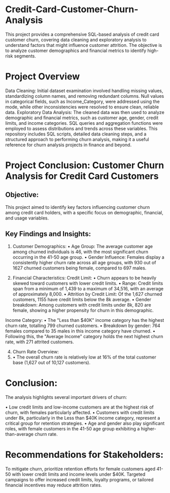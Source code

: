 # Credit-Card-Customer-Churn-Analysis
This project provides a comprehensive SQL-based analysis of credit card customer churn, covering data cleaning and exploratory analysis to understand factors that might influence customer attrition. The objective is to analyze customer demographics and financial metrics to identify high-risk segments.

# Project Overview
Data Cleaning:
Initial dataset examination involved handling missing values, standardizing column names, and removing redundant columns.
Null values in categorical fields, such as Income_Category, were addressed using the mode, while other inconsistencies were resolved to ensure clean, reliable data.
Exploratory Data Analysis:
The cleaned data was then used to analyze demographic and financial metrics, such as customer age, gender, credit limits, and income categories.
SQL queries and aggregation functions were employed to assess distributions and trends across these variables.
This repository includes SQL scripts, detailed data cleaning steps, and a structured approach to performing churn analysis, making it a useful reference for churn analysis projects in finance and beyond.


# Project Conclusion: Customer Churn Analysis for Credit Card Customers
## Objective:
This project aimed to identify key factors influencing customer churn among credit card holders, with a specific focus on demographic, financial, and usage variables.

## Key Findings and Insights:

1. Customer Demographics:
• Age Group: The average customer age among churned individuals is 46, with the most significant churn occurring in the 41-50 age group.
• Gender Influence: Females display a consistently higher churn rate across all age groups, with 930 out of 1627 churned customers being female, compared to 697 males.

3. Financial Characteristics:
Credit Limit:
• Churn appears to be heavily skewed toward customers with lower credit limits.
• Range: Credit limits span from a minimum of 1,439 to a maximum of 34,516, with an average of approximately 8,000.
• Attrition by Credit Limit: Of the 1,627 churned customers, 1155 have credit limits below the 8k average.
• Gender breakdown: Among customers with credit limits under 8k, 820 are female, showing a higher propensity for churn in this demographic.

Income Category:
• The "Less than $40K" income category has the highest churn rate, totalling 799 churned customers.
• Breakdown by gender: 764 females compared to 35 males in this income category have churned.
• Following this, the "Average Income" category holds the next highest churn rate, with 271 attrited customers.
  
4. Churn Rate Overview:
5. • The overall churn rate is relatively low at 16% of the total customer base (1,627 out of 10,127 customers).

# Conclusion:
The analysis highlights several important drivers of churn:

• Low credit limits and low-income customers are at the highest risk of churn, with females particularly affected.
• Customers with credit limits under 8k, particularly in the Less than $40K income category, represent a critical group for retention strategies.
• Age and gender also play significant roles, with female customers in the 41-50 age group exhibiting a higher-than-average churn rate.

# Recommendations for Stakeholders:
To mitigate churn, prioritize retention efforts for female customers aged 41-50 with lower credit limits and income levels under $40K. Targeted campaigns to offer increased credit limits, loyalty programs, or tailored financial incentives may reduce attrition rates.
